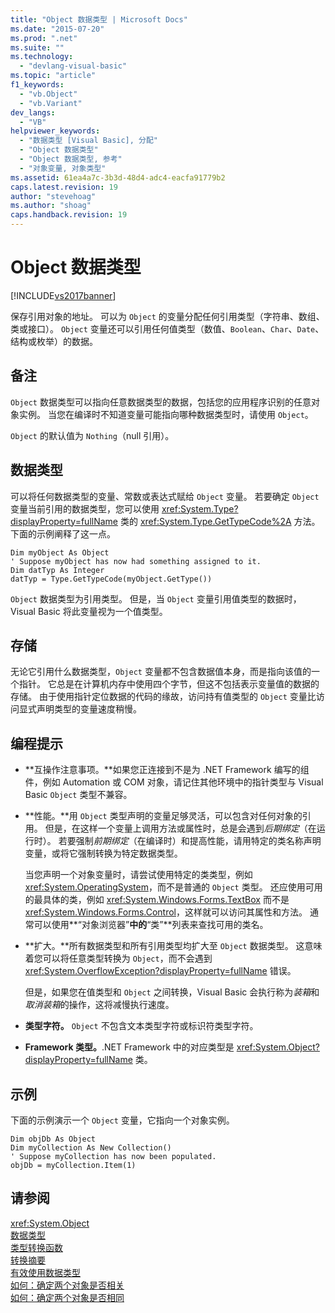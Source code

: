 ```yaml
---
title: "Object 数据类型 | Microsoft Docs"
ms.date: "2015-07-20"
ms.prod: ".net"
ms.suite: ""
ms.technology: 
  - "devlang-visual-basic"
ms.topic: "article"
f1_keywords: 
  - "vb.Object"
  - "vb.Variant"
dev_langs: 
  - "VB"
helpviewer_keywords: 
  - "数据类型 [Visual Basic], 分配"
  - "Object 数据类型"
  - "Object 数据类型, 参考"
  - "对象变量, 对象类型"
ms.assetid: 61ea4a7c-3b3d-48d4-adc4-eacfa91779b2
caps.latest.revision: 19
author: "stevehoag"
ms.author: "shoag"
caps.handback.revision: 19
---
```

# Object 数据类型
[!INCLUDE[vs2017banner](../../../visual-basic/includes/vs2017banner.md)]

保存引用对象的地址。  可以为 `Object` 的变量分配任何引用类型（字符串、数组、类或接口）。  `Object` 变量还可以引用任何值类型（数值、`Boolean`、`Char`、`Date`、结构或枚举）的数据。  
  
## 备注  
 `Object` 数据类型可以指向任意数据类型的数据，包括您的应用程序识别的任意对象实例。  当您在编译时不知道变量可能指向哪种数据类型时，请使用 `Object`。  
  
 `Object` 的默认值为 `Nothing`（null 引用）。  
  
## 数据类型  
 可以将任何数据类型的变量、常数或表达式赋给 `Object` 变量。  若要确定 `Object` 变量当前引用的数据类型，您可以使用 <xref:System.Type?displayProperty=fullName> 类的 <xref:System.Type.GetTypeCode%2A> 方法。  下面的示例阐释了这一点。  
  
```  
Dim myObject As Object  
' Suppose myObject has now had something assigned to it.  
Dim datTyp As Integer  
datTyp = Type.GetTypeCode(myObject.GetType())  
```  
  
 `Object` 数据类型为引用类型。  但是，当 `Object` 变量引用值类型的数据时，Visual Basic 将此变量视为一个值类型。  
  
## 存储  
 无论它引用什么数据类型，`Object` 变量都不包含数据值本身，而是指向该值的一个指针。  它总是在计算机内存中使用四个字节，但这不包括表示变量值的数据的存储。  由于使用指针定位数据的代码的缘故，访问持有值类型的 `Object` 变量比访问显式声明类型的变量速度稍慢。  
  
## 编程提示  
  
-   **互操作注意事项。**如果您正连接到不是为 .NET Framework 编写的组件，例如 Automation 或 COM 对象，请记住其他环境中的指针类型与 Visual Basic `Object` 类型不兼容。  
  
-   **性能。**用 `Object` 类型声明的变量足够灵活，可以包含对任何对象的引用。  但是，在这样一个变量上调用方法或属性时，总是会遇到*后期绑定*（在运行时）。  若要强制*前期绑定*（在编译时）和提高性能，请用特定的类名称声明变量，或将它强制转换为特定数据类型。  
  
     当您声明一个对象变量时，请尝试使用特定的类类型，例如 <xref:System.OperatingSystem>，而不是普通的 `Object` 类型。  还应使用可用的最具体的类，例如 <xref:System.Windows.Forms.TextBox> 而不是 <xref:System.Windows.Forms.Control>，这样就可以访问其属性和方法。  通常可以使用**“对象浏览器”**中的**“类”**列表来查找可用的类名。  
  
-   **扩大。**所有数据类型和所有引用类型均扩大至 `Object` 数据类型。  这意味着您可以将任意类型转换为 `Object`，而不会遇到 <xref:System.OverflowException?displayProperty=fullName> 错误。  
  
     但是，如果您在值类型和 `Object` 之间转换，Visual Basic 会执行称为*装箱*和*取消装箱*的操作，这将减慢执行速度。  
  
-   **类型字符。** `Object` 不包含文本类型字符或标识符类型字符。  
  
-   **Framework 类型。**.NET Framework 中的对应类型是 <xref:System.Object?displayProperty=fullName> 类。  
  
## 示例  
 下面的示例演示一个 `Object` 变量，它指向一个对象实例。  
  
```  
Dim objDb As Object  
Dim myCollection As New Collection()  
' Suppose myCollection has now been populated.  
objDb = myCollection.Item(1)  
```  
  
## 请参阅  
 <xref:System.Object>   
 [数据类型](../../../visual-basic/language-reference/data-types/data-type-summary.md)   
 [类型转换函数](../../../visual-basic/language-reference/functions/type-conversion-functions.md)   
 [转换摘要](../../../visual-basic/language-reference/keywords/conversion-summary.md)   
 [有效使用数据类型](../../../visual-basic/programming-guide/language-features/data-types/efficient-use-of-data-types.md)   
 [如何：确定两个对象是否相关](../../../visual-basic/programming-guide/language-features/variables/how-to-determine-whether-two-objects-are-related.md)   
 [如何：确定两个对象是否相同](../../../visual-basic/programming-guide/language-features/variables/how-to-determine-whether-two-objects-are-identical.md)
